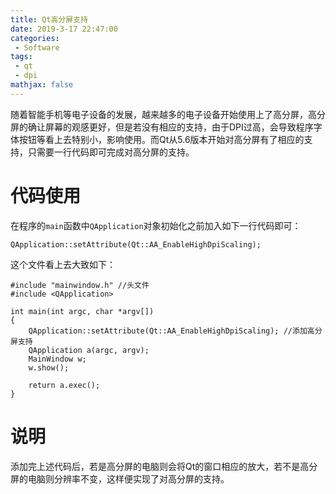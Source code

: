 ```yaml
---
title: Qt高分屏支持
date: 2019-3-17 22:47:00
categories:
 - Software
tags: 
 - qt
 - dpi
mathjax: false
---
```


随着智能手机等电子设备的发展，越来越多的电子设备开始使用上了高分屏，高分屏的确让屏幕的观感更好，但是若没有相应的支持，由于DPI过高，会导致程序字体按钮等看上去特别小，影响使用。而Qt从5.6版本开始对高分屏有了相应的支持，只需要一行代码即可完成对高分屏的支持。

# 代码使用

在程序的`main`函数中`QApplication`对象初始化之前加入如下一行代码即可：
```
QApplication::setAttribute(Qt::AA_EnableHighDpiScaling);
```
这个文件看上去大致如下：
```
#include "mainwindow.h" //头文件
#include <QApplication>

int main(int argc, char *argv[])
{
    QApplication::setAttribute(Qt::AA_EnableHighDpiScaling); //添加高分屏支持
    QApplication a(argc, argv);
    MainWindow w;
    w.show();

    return a.exec();
}
```
# 说明
添加完上述代码后，若是高分屏的电脑则会将Qt的窗口相应的放大，若不是高分屏的电脑则分辨率不变，这样便实现了对高分屏的支持。